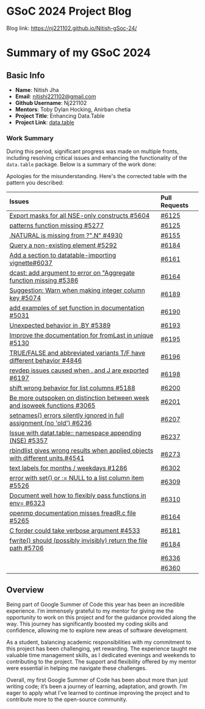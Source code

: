 # GSoC 2024 Project Blog

Blog link: https://nj221102.github.io/Nitish-gSoc-24/

# Summary of my GSoC 2024
## Basic Info
- **Name**: Nitish Jha
- **Email**: nitishj221102@gmail.com
- **Github Username**: Nj221102
- **Mentors**: Toby Dylan Hocking, Anirban chetia
- **Project Title**: Enhancing Data.Table
- **Project Link**: [data.table](https://github.com/Rdatatable/data.table)

### Work Summary

During this period, significant progress was made on multiple fronts, including resolving critical issues and enhancing the functionality of the `data.table` package. Below is a summary of the work done:

Apologies for the misunderstanding. Here's the corrected table with the pattern you described:

| Issues | Pull Requests |
| :------ |:--- |
| [Export masks for all NSE-only constructs #5604](https://github.com/Rdatatable/data.table/issues/5604) | [#6125](https://github.com/Rdatatable/data.table/pull/6125) |
| [patterns function missing #5277](https://github.com/Rdatatable/data.table/issues/5277) | [#6125](https://github.com/Rdatatable/data.table/pull/6125) |
| [.NATURAL is missing from ?".N" #4930](https://github.com/Rdatatable/data.table/issues/4930) | [#6155](https://github.com/Rdatatable/data.table/pull/6155) |
| [Query a non-existing element #5292](https://github.com/Rdatatable/data.table/issues/5292) | [#6184](https://github.com/Rdatatable/data.table/pull/6184) |
| [Add a section to datatable-importing vignette#6037](https://github.com/Rdatatable/data.table/issues/6037) | [#6161](https://github.com/Rdatatable/data.table/pull/6161) |
| [dcast: add argument to error on "Aggregate function missing #5386](https://github.com/Rdatatable/data.table/issues/5386) | [#6164](https://github.com/Rdatatable/data.table/pull/6164) |
| [Suggestion: Warn when making integer column key #5074](https://github.com/Rdatatable/data.table/issues/5074) | [#6189](https://github.com/Rdatatable/data.table/pull/6189) |
| [add examples of set function in documentation #5031](https://github.com/Rdatatable/data.table/issues/5031) | [#6190](https://github.com/Rdatatable/data.table/pull/6190) |
| [Unexpected behavior in .BY #5389](https://github.com/Rdatatable/data.table/issues/5389) | [#6193](https://github.com/Rdatatable/data.table/pull/6193) |
| [Improve the documentation for fromLast in unique #5130](https://github.com/Rdatatable/data.table/issues/5130) | [#6195](https://github.com/Rdatatable/data.table/pull/6195) |
| [TRUE/FALSE and abbreviated variants T/F have different behavior #4846](https://github.com/Rdatatable/data.table/issues/4846) | [#6196](https://github.com/Rdatatable/data.table/pull/6196) |
| [revdep issues caused when . and J are exported #6197](https://github.com/Rdatatable/data.table/issues/6197) | [#6198](https://github.com/Rdatatable/data.table/pull/6198) |
| [shift wrong behavior for list columns #5188](https://github.com/Rdatatable/data.table/issues/5188) | [#6200](https://github.com/Rdatatable/data.table/pull/6200) |
| [Be more outspoken on distinction between week and isoweek functions #3065](https://github.com/Rdatatable/data.table/issues/3065) | [#6201](https://github.com/Rdatatable/data.table/pull/6201) |
| [setnames() errors silently ignored in full assignment (no 'old') #6236](https://github.com/Rdatatable/data.table/issues/6236) | [#6207](https://github.com/Rdatatable/data.table/pull/6207) |
| [Issue with datat.table:: namespace appending (NSE) #5357](https://github.com/Rdatatable/data.table/issues/5357) | [#6237](https://github.com/Rdatatable/data.table/pull/6237) |
| [rbindlist gives wrong results when applied objects with different units.#4541](https://github.com/Rdatatable/data.table/issues/4541) | [#6273](https://github.com/Rdatatable/data.table/pull/6273) |
| [text labels for months / weekdays #1286](https://github.com/Rdatatable/data.table/issues/1286) | [#6302](https://github.com/Rdatatable/data.table/pull/6302) |
| [error with set() or := NULL to a list column item #5526](https://github.com/Rdatatable/data.table/issues/5526) | [#6309](https://github.com/Rdatatable/data.table/pull/6309) |
| [Document well how to flexibly pass functions in env= #6323](https://github.com/Rdatatable/data.table/issues/6323) | [#6310](https://github.com/Rdatatable/data.table/pull/6310) |
| [openmp documentation misses freadR.c file #5265](https://github.com/Rdatatable/data.table/issues/5265) | [#6164](https://github.com/Rdatatable/data.table/pull/6164) |
| [C forder could take verbose argument #4533](https://github.com/Rdatatable/data.table/issues/4533) | [#6181](https://github.com/Rdatatable/data.table/pull/6181) |
| [fwrite() should (possibly invisibly) return the file path #5706](https://github.com/Rdatatable/data.table/issues/5706) | [#6184](https://github.com/Rdatatable/data.table/pull/6184) |
| | [#6336](https://github.com/Rdatatable/data.table/pull/6336) |
| | [#6360](https://github.com/Rdatatable/data.table/pull/6360) |

## **Overview**

Being part of Google Summer of Code this year has been an incredible experience. I’m immensely grateful to my mentor for giving me the opportunity to work on this project and for the guidance provided along the way. This journey has significantly boosted my coding skills and confidence, allowing me to explore new areas of software development.

As a student, balancing academic responsibilities with my commitment to this project has been challenging, yet rewarding. The experience taught me valuable time management skills, as I dedicated evenings and weekends to contributing to the project. The support and flexibility offered by my mentor were essential in helping me navigate these challenges.

Overall, my first Google Summer of Code has been about more than just writing code; it’s been a journey of learning, adaptation, and growth. I’m eager to apply what I’ve learned to continue improving the project and to contribute more to the open-source community.
